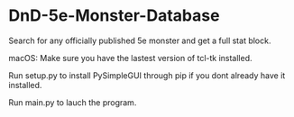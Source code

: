 # DnD-5e-Monster-Database
Search for any officially published 5e monster and get a full stat block.

macOS: Make sure you have the lastest version of tcl-tk installed.

Run setup.py to install PySimpleGUI through pip if you dont already have it installed.


Run main.py to lauch the program.
